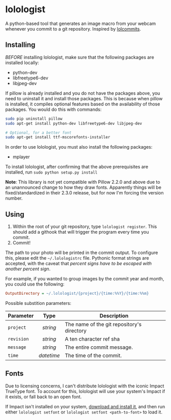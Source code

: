 lolologist
==========

A python-based tool that generates an image macro from your webcam whenever you commit to a git repository. Inspired by [lolcommits](https://github.com/mroth/lolcommits).

Installing
------------
*BEFORE* installing lolologist, make sure that the following packages are installed locally:

* python-dev
* libfreetype6-dev
* libjpeg-dev

If pillow is already installed and you do not have the packages above, you need to uninstall it and install those packages. This is because when pillow is installed, it compiles optional features based on the availability of those packages. You would do this with commands:

```bash
sudo pip uninstall pillow
sudo apt-get install python-dev libfreetype6-dev libjpeg-dev

# Optional, for a better font
sudo apt-get install ttf-mscorefonts-installer
```
In order to use lolologist, you must also install the following packages:
* mplayer

To install lolologist, after confirming that the above prerequisites are installed, run `sudo python setup.py install`

**Note**: This library is not yet compatible with Pillow 2.2.0 and above due to an unannounced change to how they draw fonts. Apparently things will be fixed/standardized in their 2.3.0 release, but for now I'm forcing the version number.

Using
-----
1. Within the root of your git repository, type `lolologist register`. This should add a githook that will trigger the program every time you commit.
2. Commit!

The path to your photo will be printed in the commit output.  To configure this, please edit the `~/.lolologistrc` file.  Pythonic format strings are accepted, with the caveat that *percent signs have to be escaped with another percent sign*.

For example, if you wanted to group images by the commit year and month, you could use the following:

```ini
OutputDirectory = ~/.lolologist/{project}/{time:%%Y}/{time:%%m}
```

Possible substition parameters:

| Parameter  | Type       | Description                                |
| ---------- | :--------: | ------------------------------------------ |
| `project`  | *string*   | The name of the git repository's directory |
| `revision` | *string*   | A ten character ref sha                    |
| `message`  | *string*   | The entire commit message.                 |
| `time`     | *datetime* | The time of the commit.                    |

Fonts
-----
Due to licensing concerns, I can't distribute lolologist with the iconic Impact TrueType font.  To account for this, lolologist will use your system's Impact if it exists, or fall back to an open font.

If Impact isn't installed on your system, [download and install it](http://www.cufonfonts.com/en/font/12047/impact), and then run either `lolologist setfont` or `lolologist setfont <path-to-font>` to load it.